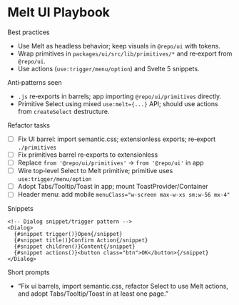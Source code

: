 # Melt UI Playbook

Best practices
- Use Melt as headless behavior; keep visuals in `@repo/ui` with tokens.
- Wrap primitives in `packages/ui/src/lib/primitives/*` and re‑export from `@repo/ui`.
- Use actions (`use:trigger/menu/option`) and Svelte 5 snippets.

Anti‑patterns seen
- `.js` re‑exports in barrels; app importing `@repo/ui/primitives` directly.
- Primitive Select using mixed `use:melt={...}` API; should use actions from `createSelect` destructure.

Refactor tasks
- [ ] Fix UI barrel: import semantic.css; extensionless exports; re‑export `./primitives`
- [ ] Fix primitives barrel re‑exports to extensionless
- [ ] Replace `from '@repo/ui/primitives'` → `from '@repo/ui'` in app
- [ ] Wire top‑level Select to Melt primitive; primitive uses `use:trigger/menu/option`
- [ ] Adopt Tabs/Tooltip/Toast in app; mount ToastProvider/Container
- [ ] Header menu: add mobile `menuClass="w-screen max-w-xs sm:w-56 mx-4"`

Snippets
```svelte
<!-- Dialog snippet/trigger pattern -->
<Dialog>
  {#snippet trigger()}Open{/snippet}
  {#snippet title()}Confirm Action{/snippet}
  {#snippet children()}Content{/snippet}
  {#snippet actions()}<button class="btn">OK</button>{/snippet}
</Dialog>
```

Short prompts
- “Fix ui barrels, import semantic.css, refactor Select to use Melt actions, and adopt Tabs/Tooltip/Toast in at least one page.”
